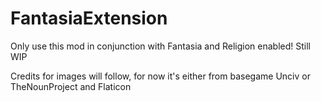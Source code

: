 # FantasiaExtension
Only use this mod in conjunction with Fantasia and Religion enabled!
Still WIP

Credits for images will follow, for now it's either from basegame Unciv or TheNounProject and Flaticon
